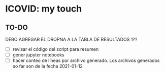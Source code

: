 # ICOVID: my touch

## TO-DO
DEBO AGREGAR EL DROPNA A LA TABLA DE RESULTADOS 1??

+ [ ] revisar el código del script para resumen
+ [ ] gener jupyter notebooks
+ [ ] hacer conteo de líneas por archivo generado. Los archivos generados so far son de la fecha 2021-01-12
